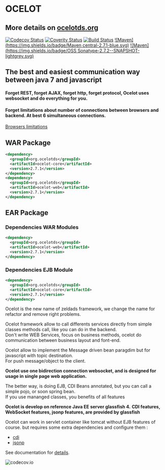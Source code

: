 # OCELOT
## More  details on [ocelotds.org](http://ocelotds.org)
[![Codecov Status](https://codecov.io/github/ocelotds/ocelot/coverage.svg?branch=master)](https://codecov.io/github/ocelotds)
[![Coverity Status](https://scan.coverity.com/projects/7127/badge.svg)](https://scan.coverity.com/projects/7127)
[![Build Status](https://travis-ci.org/ocelotds/ocelot.svg?branch=master)](https://travis-ci.org/ocelotds/ocelot)
[![Maven](https://img.shields.io/badge/Maven central-2.7.1-blue.svg)](http://search.maven.org/#search|ga|1|ocelot)
[![Maven](https://img.shields.io/badge/OSS Sonatype-2.7.2--SNAPSHOT-lightgrey.svg)](https://oss.sonatype.org/#nexus-search;gav~org.ocelotds~ocelot~~~)

## The best and easiest communication way between java 7 and javascript
#### Forget REST, forget AJAX, forget http, forget protocol, Ocelot uses websocket and do everything for you.

#### Forget limitations about number of connections between browsers and backend. At best 6 simultaneous connections.

[Browsers limitations](http://webdebug.net/2013/12/browser-connection-limit)

## WAR Package 
```xml
<dependency>
  <groupId>org.ocelotds</groupId>
  <artifactId>ocelot-core</artifactId>
  <version>2.7.1</version>
</dependency>
<dependency>
  <groupId>org.ocelotds</groupId>
  <artifactId>ocelot-web</artifactId>
  <version>2.7.1</version>
</dependency>
```
## EAR Package 
### Dependencies WAR Modules
```xml
<dependency>
  <groupId>org.ocelotds</groupId>
  <artifactId>ocelot-web</artifactId>
  <version>2.7.1</version>
</dependency>
```
### Dependencies EJB Module
```xml
<dependency>
  <groupId>org.ocelotds</groupId>
  <artifactId>ocelot-core</artifactId>
  <version>2.7.1</version>
</dependency>
```

Ocelot is the new name of zeldads framework, we change the name for refactor and remove right problems.

Ocelot framework allow to call differents services directly from simple classes methods call, like you can do in the backend.   
Don't write WEB Services, focus on business methods, ocelot do communication between business layout and font-end.

Ocelot allow to implement the Message driven bean paragdim but for javascript with topic destination.   
For push message/object to the client.

**Ocelot use one bidirection connection websocket, and is designed for usage in  single page web application.**

The better way, is doing EJB, CDI Beans annotated, but you can call a simple pojo, or soon spring bean.   
If you use mananged classes, you benefits of all features

**Ocelot is develop on reference Java EE server glassfish 4.**
**CDI features, WebSocket features, jsonp features, are provided by glassfish**  

Ocelot can work in servlet container like tomcat without EJB features of course. but requires some extra dependencies and configure them :
 - [cdi](http://docs.jboss.org/weld/reference/1.0.0/en-US/html/environments.html)
 - [jsonp](https://jsonp.java.net/) 

See documentation for [details](http://ocelotds.org).

![codecov.io](http://codecov.io/github/ocelotds/ocelot/branch.svg?branch=master)
